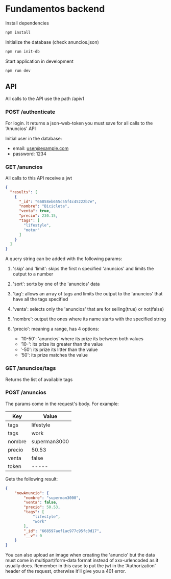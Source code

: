 # Fundamentos backend

Install dependencies

```bash
npm install
```

Initialize the database (check anuncios.json)

```bash
npm run init-db
```

Start application in development

```bash
npm run dev
```

## API

All calls to the API use the path /apiv1

### POST /authenticate

For login. It returns a json-web-token you must save for all calls to the 'Anuncios' API

Initial user in the database:

* email: user@example.com
* password: 1234

### GET /anuncios

All calls to this API receive a jwt

```json
{
  "results": [
    {
      "_id": "66858eb655c55f4c45222b7e",
      "nombre": "Bicicleta",
      "venta": true,
      "precio": 230.15,
      "tags": [
        "lifestyle",
        "motor"
      ]
    }
  ]
}
```

A query string can be added with the following params:

1. 'skip' and 'limit': skips the first n specified 'anuncios' and limits the output to a number

2. 'sort': sorts by one of the 'anuncios' data

3. 'tag': allows an array of tags and limits the output to the 'anuncios' that have all the tags specified

4. 'venta': selects only the 'anuncios' that are for selling(true) or not(false)

5. 'nombre': output the ones where its name starts with the specified string

6. 'precio': meaning a range, has 4 options:
    * '10-50': 'anuncios' where its prize its between both values
    * '10-': its prize its greater than the value
    * '-50': its prize its litter than the value
    * '50': its prize matches the value

### GET /anuncios/tags

Returns the list of available tags

### POST /anuncios

The params come in the request's body. For example:

|Key|Value|
|---|---|
|tags|lifestyle|
|tags|work|
|nombre|superman3000|
|precio|50.53|
|venta|false|
|token|-----|

Gets the following result:

```json
{
    "newAnuncio": {
        "nombre": "superman3000",
        "venta": false,
        "precio": 50.53,
        "tags": [
            "lifestyle",
            "work"
        ],
        "_id": "668597aef1ac977c95fc0d17",
        "__v": 0
    }
}
```

You can also upload an image when creating the 'anuncio' but the data must come in multipart/form-data format instead of xxx-urlencoded as it usually does. Remember in this case to put the jwt in the 'Authorization' header of the request, otherwise it'll give you a 401 error.
